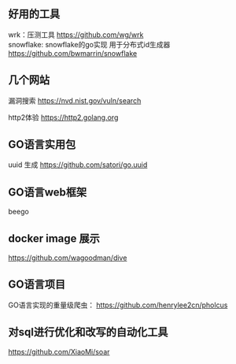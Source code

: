 ## 好用的工具
wrk：压测工具 https://github.com/wg/wrk  
snowflake: snowflake的go实现 用于分布式id生成器 https://github.com/bwmarrin/snowflake






## 几个网站

漏洞搜索 https://nvd.nist.gov/vuln/search  

http2体验  https://http2.golang.org  



## GO语言实用包
uuid 生成 https://github.com/satori/go.uuid  

## GO语言web框架
beego

## docker image 展示
https://github.com/wagoodman/dive


## GO语言项目
GO语言实现的重量级爬虫： https://github.com/henrylee2cn/pholcus

## 对sql进行优化和改写的自动化工具
https://github.com/XiaoMi/soar
